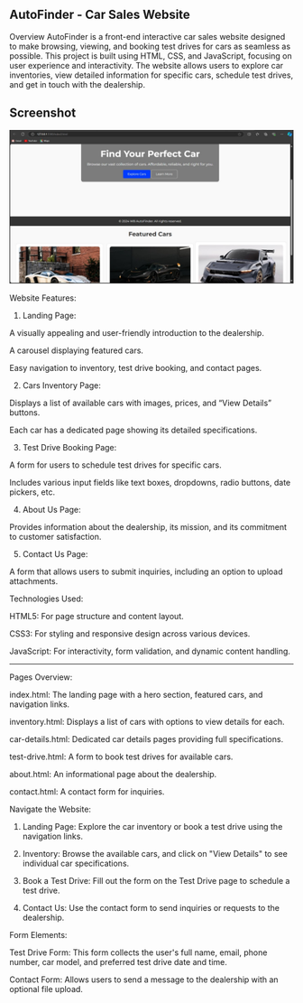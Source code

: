 ## AutoFinder - Car Sales Website

Overview
AutoFinder is a front-end interactive car sales website designed to make browsing, viewing, and booking test drives for cars as seamless as possible. This project is built using HTML, CSS, and JavaScript, focusing on user experience and interactivity. The website allows users to explore car inventories, view detailed information for specific cars, schedule test drives, and get in touch with the dealership.

## Screenshot
![Screenshot of Tokea! Home Page](Screenshot.jpg)

Website Features:

1. Landing Page:

A visually appealing and user-friendly introduction to the dealership.

A carousel displaying featured cars.

Easy navigation to inventory, test drive booking, and contact pages.



2. Cars Inventory Page:

Displays a list of available cars with images, prices, and “View Details” buttons.

Each car has a dedicated page showing its detailed specifications.



3. Test Drive Booking Page:

A form for users to schedule test drives for specific cars.

Includes various input fields like text boxes, dropdowns, radio buttons, date pickers, etc.



4. About Us Page:

Provides information about the dealership, its mission, and its commitment to customer satisfaction.



5. Contact Us Page:

A form that allows users to submit inquiries, including an option to upload attachments.




Technologies Used:

HTML5: For page structure and content layout.

CSS3: For styling and responsive design across various devices.

JavaScript: For interactivity, form validation, and dynamic content handling.



---

Pages Overview:

index.html: The landing page with a hero section, featured cars, and navigation links.

inventory.html: Displays a list of cars with options to view details for each.

car-details.html: Dedicated car details pages providing full specifications.

test-drive.html: A form to book test drives for available cars.

about.html: An informational page about the dealership.

contact.html: A contact form for inquiries.





Navigate the Website:

1. Landing Page: Explore the car inventory or book a test drive using the navigation links.


2. Inventory: Browse the available cars, and click on "View Details" to see individual car specifications.


3. Book a Test Drive: Fill out the form on the Test Drive page to schedule a test drive.


4. Contact Us: Use the contact form to send inquiries or requests to the dealership.



Form Elements:

Test Drive Form: This form collects the user's full name, email, phone number, car model, and preferred test drive date and time.

Contact Form: Allows users to send a message to the dealership with an optional file upload.
